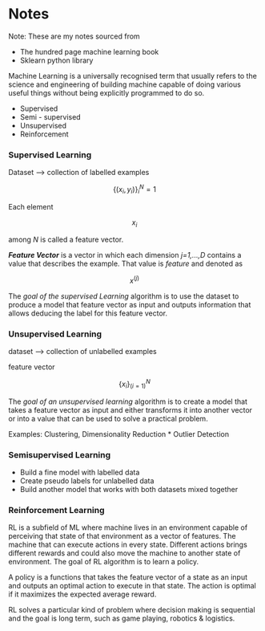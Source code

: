 # Notes

Note: These are my notes sourced from
- The hundred page machine learning book
- Sklearn python library

Machine Learning is a universally recognised term that usually refers to the science and engineering of building machine
capable of doing various useful things without being explicitly programmed to do so.

- Supervised
- Semi - supervised
- Unsupervised
- Reinforcement

### Supervised Learning

Dataset --> collection of labelled examples

$$
\{ (x_i,y_i) \} ^N_i=1
$$

Each element 

$$ x_i $$ 

among *N* is called a feature vector.

***Feature Vector*** is a vector in which each dimension *j=1,...,D* contains a value that describes the example.
That value is *feature* and denoted as 

$$ x^(j) $$

The *goal of the supervised Learning* algorithm is to use the dataset to produce a model that feature vector as input and outputs information that allows deducing the label for this feature vector.


### Unsupervised Learning

dataset --> collection of unlabelled examples

feature vector

$$
\{x_i\}^N_(i=1)
$$

The *goal of an unsupervised learning* algorithm is to create a model that takes a feature vector as input and either transforms it into another vector or into a value that can be used to solve a practical problem.

Examples: Clustering, Dimensionality Reduction * Outlier Detection

### Semisupervised Learning

- Build a fine model with labelled data
- Create pseudo labels for unlabelled data
- Build another model that works with both datasets mixed together

### Reinforcement Learning

RL is a subfield of ML where machine lives in an environment capable of perceiving that state of that environment as a vector of features.
The machine that can execute actions in every state.
Different actions brings different rewards and could also move the machine to another state of environment.
The goal of RL algorithm is to learn a policy.

A policy is a functions that takes the feature vector of a state as an input and outputs an optimal action to execute in that state.
The action is optimal if it maximizes the expected average reward.

RL solves a particular kind of problem where decision making is sequential and the goal is long term, such as game playing, robotics & logistics.




